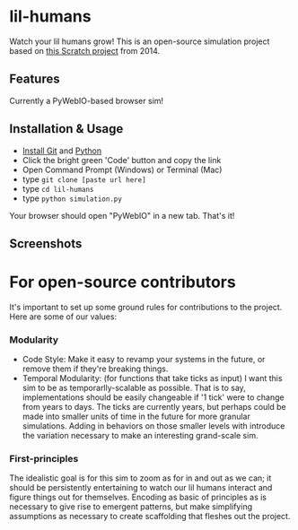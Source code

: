 # lil-humans
Watch your lil humans grow! This is an open-source simulation project based on [this Scratch project](https://scratch.mit.edu/projects/25031437/) from 2014.

## Features
Currently a PyWebIO-based browser sim!
## Installation & Usage
* [Install Git](https://git-scm.com/downloads) and [Python](https://www.python.org/downloads/)
* Click the bright green 'Code' button and copy the link
* Open Command Prompt (Windows) or Terminal (Mac)
* type `git clone [paste url here]`
* type `cd lil-humans`
* type `python simulation.py`

Your browser should open "PyWebIO" in a new tab. That's it!
## Screenshots


# For open-source contributors
It's important to set up some ground rules for contributions to the project. Here are some of our values:
### Modularity
* Code Style: Make it easy to revamp your systems in the future, or remove them if they're breaking things. 
* Temporal Modularity: (for functions that take ticks as input) I want this sim to be as temporarlly-scalable as possible. That is to say, implementations should be easily changeable if '1 tick' were to change from years to days. The ticks are currently years, but perhaps could be made into smaller units of time in the future for more granular simulations. Adding in behaviors on those smaller levels with introduce the variation necessary to make an interesting grand-scale sim.
### First-principles
The idealistic goal is for this sim to zoom as for in and out as we can; it should be persistently entertaining to watch our lil humans interact and figure things out for themselves. Encoding as basic of principles as is necessary to give rise to emergent patterns, but make simplifying assumptions as necessary to create scaffolding that fleshes out the project.
